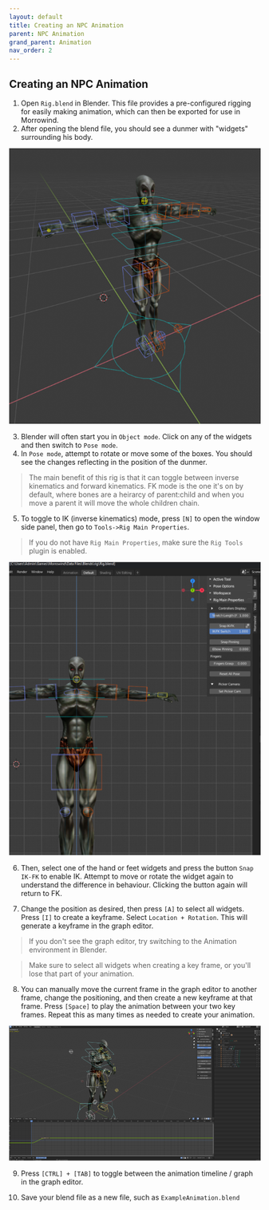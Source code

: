 ```yaml
---
layout: default
title: Creating an NPC Animation
parent: NPC Animation
grand_parent: Animation
nav_order: 2
---
```


## Creating an NPC Animation

1. Open `Rig.blend` in Blender. This file provides a pre-configured rigging for easily making animation, which can then be exported for use in Morrowind.
2. After opening the blend file, you should see a dunmer with "widgets" surrounding his body.

![Image of Dunmer body widgets.](./images/dunmer-widgets.png)

3. Blender will often start you in `Object mode`. Click on any of the widgets and then switch to `Pose mode`.
4. In `Pose mode`, attempt to rotate or move some of the boxes. You should see the changes reflecting in the position of the dunmer.

> The main benefit of this rig is that it can toggle between inverse kinematics and forward kinematics. FK mode is the one it's on by default, where bones are a heirarcy of parent:child and when you move a parent it will move the whole children chain.

5. To toggle to IK (inverse kinematics) mode, press `[N]` to open the window side panel, then go to `Tools->Rig Main Properties`.

> If you do not have `Rig Main Properties`, make sure the `Rig Tools` plugin is enabled.

![Image of side panel.](./images/dunmer-sidepanel.png)

6. Then, select one of the hand or feet widgets and press the button `Snap IK-FK` to enable IK. Attempt to move or rotate the widget again to understand the difference in behaviour. Clicking the button again will return to FK.

7. Change the position as desired, then press `[A]` to select all widgets. Press `[I]` to create a keyframe. Select `Location + Rotation`. This will generate a keyframe in the graph editor.

> If you don't see the graph editor, try switching to the Animation environment in Blender.

> Make sure to select all widgets when creating a key frame, or you'll lose that part of your animation.

8. You can manually move the current frame in the graph editor to another frame, change the positioning, and then create a new keyframe at that frame. Press `[Space]` to play the animation between your two key frames. Repeat this as many times as needed to create your animation.

![Image of animated dunmer.](./images/dunmer-animated.png)

9. Press `[CTRL] + [TAB]` to toggle between the animation timeline / graph in the graph editor.

10. Save your blend file as a new file, such as `ExampleAnimation.blend`
